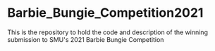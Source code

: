 # Barbie_Bungie_Competition2021
This is the repository to hold the code and description of the winning submission to SMU's 2021 Barbie Bungie Competition
